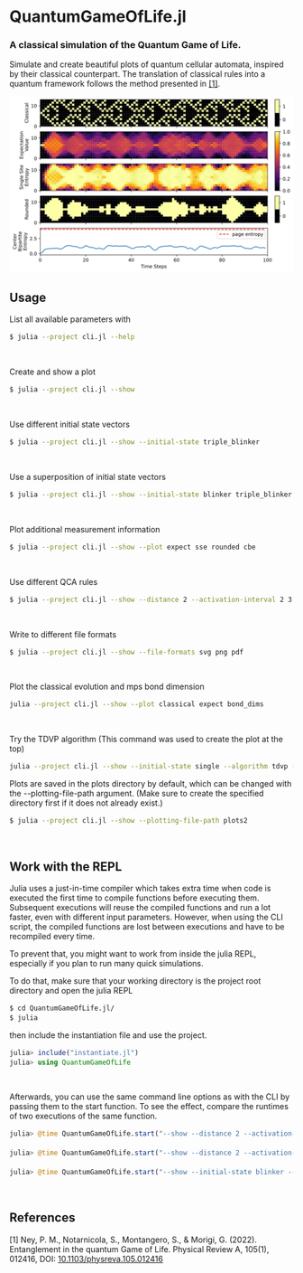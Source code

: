 # QuantumGameOfLife.jl

### A classical simulation of the Quantum Game of Life.

Simulate and create beautiful plots of quantum cellular automata, inspired by their classical counterpart.
The translation of classical rules into a quantum framework follows the method presented in [[1]](#1).



![](plots/plot.svg)

## Usage
List all available parameters with
```bash
$ julia --project cli.jl --help
```
<br/>

Create and show a plot
```bash
$ julia --project cli.jl --show
```
<br/>

Use different initial state vectors
```bash
$ julia --project cli.jl --show --initial-state triple_blinker
```
<br/>

Use a superposition of initial state vectors
```bash
$ julia --project cli.jl --show --initial-state blinker triple_blinker
```
<br/>

Plot additional measurement information
```bash
$ julia --project cli.jl --show --plot expect sse rounded cbe
```
<br/>

Use different QCA rules
```bash
$ julia --project cli.jl --show --distance 2 --activation-interval 2 3
```
<br/>

Write to different file formats
```bash
$ julia --project cli.jl --show --file-formats svg png pdf
```
<br/>

Plot the classical evolution and mps bond dimension
```bash
julia --project cli.jl --show --plot classical expect bond_dims
```
<br/>

Try the TDVP algorithm (This command was used to create the plot at the top)
```bash
julia --project cli.jl --show --initial-state single --algorithm tdvp --num-cells 33 --max-bond-dim 5 --num-steps 250 --sweeps-per-time-step 10 --plot classical expect sse rounded --step-size 0.4 --file-formats svg
```

Plots are saved in the plots directory by default, which can be changed with the --plotting-file-path argument. (Make sure to create the specified directory first if it does not already exist.)
```bash
$ julia --project cli.jl --show --plotting-file-path plots2
```
<br/>

## Work with the REPL
Julia uses a just-in-time compiler which takes extra time when code is executed the first time to compile functions before executing them. Subsequent executions will reuse the compiled functions and run a lot faster, even with different input parameters. However, when using the CLI script, the compiled functions are lost between executions and have to be recompiled every time.

To prevent that, you might want to work from inside the julia REPL, especially if you plan to run many quick simulations.

To do that, make sure that your working directory is the project root directory and open the julia REPL
```bash
$ cd QuantumGameOfLife.jl/
$ julia
```
then include the instantiation file and use the project.
```julia
julia> include("instantiate.jl")
julia> using QuantumGameOfLife
```
<br/>

Afterwards, you can use the same command line options as with the CLI by passing them to the start function. To see the effect, compare the runtimes of two executions of the same function.
```julia
julia> @time QuantumGameOfLife.start("--show --distance 2 --activation-interval 2 3")

julia> @time QuantumGameOfLife.start("--show --distance 2 --activation-interval 2 3")

julia> @time QuantumGameOfLife.start("--show --initial-state blinker --file-formats pdf jpg --plot expect sse rounded")
```

<br/>

## References
<a id="1">[1]</a> 
Ney, P. M., Notarnicola, S., Montangero, S., & Morigi, G. (2022). Entanglement in the quantum Game of Life. Physical Review A, 105(1), 012416, DOI: [10.1103/physreva.105.012416](http://dx.doi.org/10.1103/PhysRevA.105.012416)